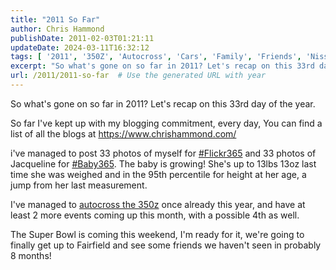 ```yaml
---
title: "2011 So Far"
author: Chris Hammond
publishDate: 2011-02-03T01:21:11
updateDate: 2024-03-11T16:32:12
tags: [ '2011', '350Z', 'Autocross', 'Cars', 'Family', 'Friends', 'Nissan', 'Project 350Z', 'Project350z', 'Project350zcom', 'Video', 'Videos' ]
excerpt: "So what's gone on so far in 2011? Let's recap on this 33rd day of the year.  So far I've kept up with my blogging commitment, every day, You can find a list of all the blogs at https://www.chrishammond.com/  I've managed to post 33 photos of myself for #Flickr365 and 33 photos of Jacqueline for #Baby365. The baby is growing! She's up to 13lbs 13oz last time she was weighed and in the 95th percentile for height at her age, a jump from her last measurement.  I've managed to autocross the 350z once already this year, and have at least 2 more events coming up this month, with a possible 4th as well.  The Super Bowl is coming this weekend, I'm ready for it, we're going to finally get up to Fairfield and see some friends we haven't seen in probably 8 months! "
url: /2011/2011-so-far  # Use the generated URL with year
---
```

<p>So what's gone on so far in 2011? Let's recap on this 33rd day of the year.</p>  <p>So far I've kept up with my blogging commitment, every day, You can find a list of all the blogs at <a href="https://www.chrishammond.com/">https://www.chrishammond.com/</a></p>  <p>i've managed to post 33 photos of myself for <a href="https://www.flickr.com/photos/chammond/sets/72157625593520079/">#Flickr365</a> and 33 photos of Jacqueline for <a href="https://www.flickr.com/photos/chammond/sets/72157625597966645/">#Baby365</a>. The baby is growing! She's up to 13lbs 13oz last time she was weighed and in the 95th percentile for height at her age, a jump from her last measurement.</p>  <p>I've managed to <a href="https://www.project350z.com/Articles/itemId/494/Autocross-Video-from-NorCalUFO-13011.aspx">autocross the 350z</a> once already this year, and have at least 2 more events coming up this month, with a possible 4th as well.</p>  <p>The Super Bowl is coming this weekend, I'm ready for it, we're going to finally get up to Fairfield and see some friends we haven't seen in probably 8 months!</p> 
